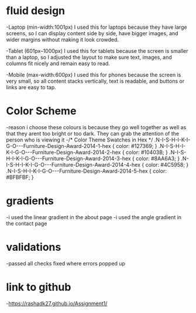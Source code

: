 # fluid design 

-Laptop (min-width:1001px)  I used this for laptops because they have large screens, so I can display content side by side, have bigger images, and wider margins without making it look crowded.

-Tablet (601px–1000px)  I used this for tablets because the screen is smaller than a laptop, so I adjusted the layout to make sure text, images, and columns fit nicely and remain easy to read.

-Mobile (max-width:600px)  I used this for phones because the screen is very small, so all content stacks vertically, text is readable, and buttons or links are easy to tap.


# Color Scheme
-reason i choose these colours is because they go well together as well as that they arent too bright or too dark. They can grab the attention of the person who is viewing it
-/* Color Theme Swatches in Hex */
.N-I-S-H-I-K-I-G-O---Furniture-Design-Award-2014-1-hex { color: #127369; }
.N-I-S-H-I-K-I-G-O---Furniture-Design-Award-2014-2-hex { color: #10403B; }
.N-I-S-H-I-K-I-G-O---Furniture-Design-Award-2014-3-hex { color: #8AA6A3; }
.N-I-S-H-I-K-I-G-O---Furniture-Design-Award-2014-4-hex { color: #4C5958; }
.N-I-S-H-I-K-I-G-O---Furniture-Design-Award-2014-5-hex { color: #BFBFBF; }



# gradients

-i used the linear gradient in the about page
-i used the angle gradient in the contact page

# validations
-passed all checks fixed where errors popped up

# link to github
-https://rashadk27.github.io/Assignment1/